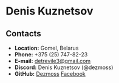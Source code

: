 # Denis Kuznetsov

## Contacts
- **Location:** Gomel, Belarus 
- **Phone:** +375 (25) 747-82-23
- **E-mail:** detrevile3@gmail.com
- **Discord:** Denis Kuznetsov (@dezmoss)
- **GitHub:** [Dezmoss](https://github.com/Dezmoss)
[Facebook](https://www.facebook.com/profile.php?id=100010526264463)
